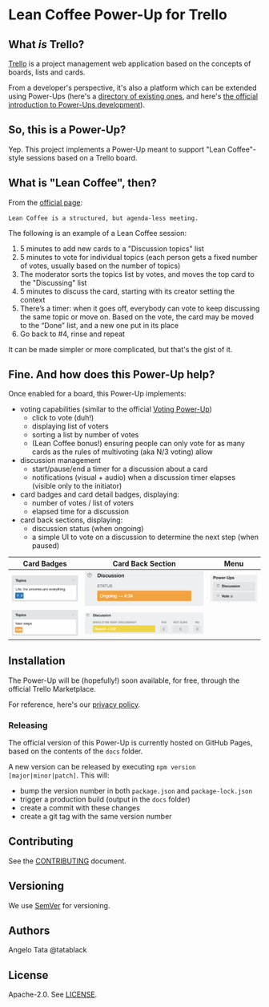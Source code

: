 # Lean Coffee Power-Up for Trello
## What _is_ Trello?
[Trello](https://trello.com/) is a project management web application based on the concepts of boards, lists and cards.

From a developer's perspective, it's also a platform which can be extended using Power-Ups
(here's a [directory of existing ones](https://trello.com/power-ups), and here's [the official introduction to Power-Ups development](https://developers.trello.com/reference#power-ups-intro)).

## So, this is a Power-Up?
Yep. This project implements a Power-Up meant to support "Lean Coffee"-style sessions based on a Trello board.

## What is "Lean Coffee", then?
From the [official page](http://leancoffee.org/):

    Lean Coffee is a structured, but agenda-less meeting.

The following is an example of a Lean Coffee session:
1. 5 minutes to add new cards to a "Discussion topics" list
2. 5 minutes to vote for individual topics (each person gets a fixed number of votes, usually based on the number of topics)
3. The moderator sorts the topics list by votes, and moves the top card to the "Discussing" list
4. 5 minutes to discuss the card, starting with its creator setting the context
5. There’s a timer: when it goes off, everybody can vote to keep discussing the same topic or move on. Based on the vote, the card may be moved to the “Done” list, and a new one put in its place
6. Go back to #4, rinse and repeat

It can be made simpler or more complicated, but that's the gist of it.

## Fine. And how does this Power-Up help?
Once enabled for a board, this Power-Up implements:
- voting capabilities (similar to the official [Voting Power-Up](http://info.trello.com/power-ups/voting))
    - click to vote (duh!)
    - displaying list of voters
    - sorting a list by number of votes
    - (Lean Coffee bonus!) ensuring people can only vote for as many cards as the rules of multivoting (aka N/3 voting) allow
- discussion management
    - start/pause/end a timer for a discussion about a card
    - notifications (visual + audio) when a discussion timer elapses (visible only to the initiator)
- card badges and card detail badges, displaying:
    - number of votes / list of voters
    - elapsed time for a discussion
- card back sections, displaying:
    - discussion status (when ongoing)
    - a simple UI to vote on a discussion to determine the next step (when paused)

Card Badges | Card Back Section | Menu
------------|--------------------| ----
![Votes][CardBadgeVoting]  | ![Votes][CardBackSectionOngoing] | ![Votes][PowerUpButtons]
![Votes][CardBadgeOngoing] | ![Votes][CardBackSectionPaused] | 

[CardBadgeVoting]: ./assets/readme/card_badge_voting.png
[CardBadgeOngoing]: ./assets/readme/card_badge_ongoing.png
[CardBackSectionOngoing]: ./assets/readme/ongoing_discussion.png
[CardBackSectionPaused]: ./assets/readme/paused_discussion.png
[PowerUpButtons]: ./assets/readme/buttons.png

## Installation
The Power-Up will be (hopefully!) soon available, for free, through the official Trello Marketplace.

For reference, here's our [privacy policy](PRIVACY.md).

### Releasing
The official version of this Power-Up is currently hosted on GitHub Pages, based on the contents of the `docs` folder.

A new version can be released by executing `npm version [major|minor|patch]`.
This will:
- bump the version number in both `package.json` and `package-lock.json`
- trigger a production build (output in the `docs` folder)
- create a commit with these changes
- create a git tag with the same version number

## Contributing
See the [CONTRIBUTING](CONTRIBUTING.md) document.

## Versioning
We use [SemVer](http://semver.org/) for versioning.

## Authors
Angelo Tata @tatablack

## License
Apache-2.0. See [LICENSE](./LICENSE).
